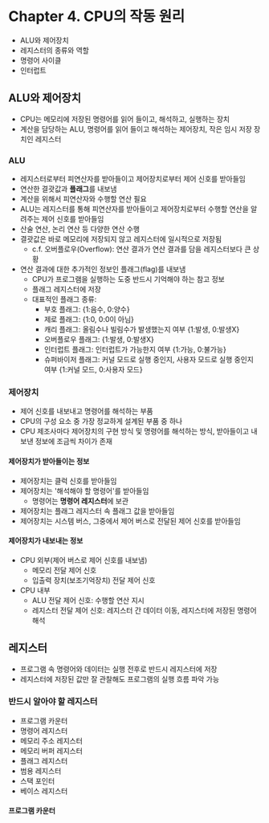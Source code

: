 # Chapter 4. CPU의 작동 원리

- ALU와 제어장치
- 레지스터의 종류와 역할
- 명령어 사이클
- 인터럽트


## ALU와 제어장치

- CPU는 메모리에 저장된 명령어를 읽어 들이고, 해석하고, 실행하는 장치
- 계산을 담당하는 ALU, 명령어를 읽어 들이고 해석하는 제어장치, 작은 임시 저장 장치인 레지스터

### ALU

- 레지스터로부터 피연산자를 받아들이고 제어장치로부터 제어 신호를 받아들임
- 연산한 결괏값과 **플래그**를 내보냄
- 계산을 위해서 피연산자와 수행할 연산 필요
- ALU는 레지스터를 통해 피연산자를 받아들이고 제어장치로부터 수행할 연산을 알려주는 제어 신호를 받아들임
- 산술 연산, 논리 연산 등 다양한 연산 수행
- 결괏값은 바로 메모리에 저장되지 않고 레지스터에 일시적으로 저장됨
  - c.f. 오버플로우(Overflow): 연산 결과가 연산 결과를 담을 레지스터보다 큰 상황
- 연산 결과에 대한 추가적인 정보인 플래그(flag)를 내보냄
  - CPU가 프로그램을 실행하는 도중 반드시 기억해야 하는 참고 정보
  - 플래그 레지스터에 저장
  - 대표적인 플래그 종류:
    - 부호 플래그: {1:음수, 0:양수}
    - 제로 플래그: {1:0, 0:0이 아님}
    - 캐리 플래그: 올림수나 빌림수가 발생했는지 여부 {1:발생, 0:발생X}
    - 오버플로우 플래그: {1:발생, 0:발생X}
    - 인터럽트 플래그: 인터럽트가 가능한지 여부 {1:가능, 0:불가능}
    - 슈퍼바이저 플래그: 커널 모드로 실행 중인지, 사용자 모드로 실행 중인지 여부 {1:커널 모드, 0:사용자 모드}

### 제어장치

- 제어 신호를 내보내고 명령어를 해석하는 부품
- CPU의 구성 요소 중 가장 정교하게 설계된 부품 중 하나
- CPU 제조사마다 제어장치의 구현 방식 및 명령어를 해석하는 방식, 받아들이고 내보낸 정보에 조금씩 차이가 존재

#### 제어장치가 받아들이는 정보

- 제어장치는 클럭 신호를 받아들임
- 제어장치는 '해석해야 할 명령어'를 받아들임
  - 명령어는 **명령어 레지스터**에 보관
- 제어장치는 플래그 레지스터 속 플래그 값을 받아들임
- 제어장치는 시스템 버스, 그중에서 제어 버스로 전달된 제어 신호를 받아들임

#### 제어장치가 내보내는 정보
- CPU 외부(제어 버스로 제어 신호를 내보냄)
  - 메모리 전달 제어 신호
  - 입출력 장치(보조기억장치) 전달 제어 신호
- CPU 내부
  - ALU 전달 제어 신호: 수행할 연산 지시
  - 레지스터 전달 제어 신호: 레지스터 간 데이터 이동, 레지스터에 저장된 명령어 해석


## 레지스터

- 프로그램 속 명령어와 데이터는 실행 전후로 반드시 레지스터에 저장
- 레지스터에 저장된 값만 잘 관찰해도 프로그램의 실행 흐름 파악 가능

### 반드시 알아야 할 레지스터

- 프로그램 카운터
- 명령어 레지스터
- 메모리 주소 레지스터
- 메모리 버퍼 레지스터
- 플래그 레지스터
- 범용 레지스터
- 스택 포인터
- 베이스 레지스터


#### 프로그램 카운터